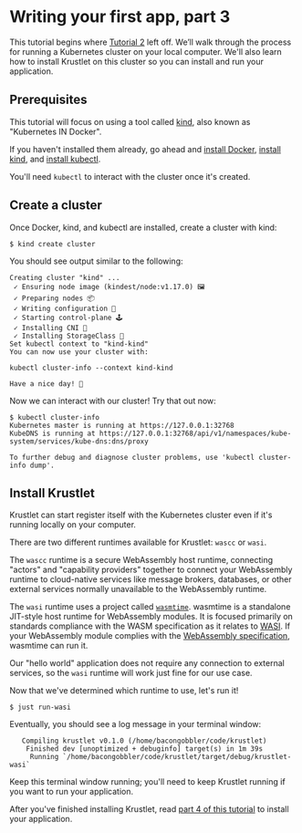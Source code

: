 # Writing your first app, part 3

This tutorial begins where [Tutorial 2](tutorial02.md) left off. We’ll walk through the process for running a Kubernetes
cluster on your local computer. We'll also learn how to install Krustlet on this cluster so you can install and run your
application.

## Prerequisites

This tutorial will focus on using a tool called [kind](https://github.com/kubernetes-sigs/kind), also known as
"Kubernetes IN Docker".

If you haven't installed them already, go ahead and [install Docker](https://docs.docker.com/install/),
[install kind](https://github.com/kubernetes-sigs/kind#installation-and-usage), and [install kubectl](https://kubernetes.io/docs/tasks/tools/install-kubectl/).

You'll need `kubectl` to interact with the cluster once it's created.

## Create a cluster

Once Docker, kind, and kubectl are installed, create a cluster with kind:

```console
$ kind create cluster
```

You should see output similar to the following:

```console
Creating cluster "kind" ...
 ✓ Ensuring node image (kindest/node:v1.17.0) 🖼
 ✓ Preparing nodes 📦
 ✓ Writing configuration 📜
 ✓ Starting control-plane 🕹️
 ✓ Installing CNI 🔌
 ✓ Installing StorageClass 💾
Set kubectl context to "kind-kind"
You can now use your cluster with:

kubectl cluster-info --context kind-kind

Have a nice day! 👋
```

Now we can interact with our cluster! Try that out now:

```console
$ kubectl cluster-info
Kubernetes master is running at https://127.0.0.1:32768
KubeDNS is running at https://127.0.0.1:32768/api/v1/namespaces/kube-system/services/kube-dns:dns/proxy

To further debug and diagnose cluster problems, use 'kubectl cluster-info dump'.
```

## Install Krustlet

Krustlet can start register itself with the Kubernetes cluster even if it's running locally on your computer.

There are two different runtimes available for Krustlet: `wascc` or `wasi`.

The `wascc` runtime is a secure WebAssembly host runtime, connecting "actors" and "capability providers" together to
connect your WebAssembly runtime to cloud-native services like message brokers, databases, or other external services
normally unavailable to the WebAssembly runtime.

The `wasi` runtime uses a project called [`wasmtime`](https://github.com/bytecodealliance/wasmtime). wasmtime is a
standalone JIT-style host runtime for WebAssembly modules. It is focused primarily on standards compliance with the WASM
specification as it relates to [WASI](https://wasi.dev/). If your WebAssembly module complies with the
[WebAssembly specification](https://github.com/WebAssembly/spec), wasmtime can run it.

Our "hello world" application does not require any connection to external services, so the `wasi` runtime will work just
fine for our use case.

Now that we've determined which runtime to use, let's run it!

```
$ just run-wasi
```

Eventually, you should see a log message in your terminal window:

```console
   Compiling krustlet v0.1.0 (/home/bacongobbler/code/krustlet)
    Finished dev [unoptimized + debuginfo] target(s) in 1m 39s
     Running `/home/bacongobbler/code/krustlet/target/debug/krustlet-wasi`
```

Keep this terminal window running; you'll need to keep Krustlet running if you want to run your application.

After you've finished installing Krustlet, read [part 4 of this tutorial](tutorial04.md) to install your application.
